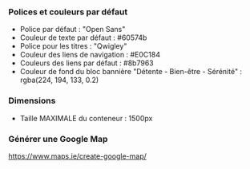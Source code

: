 
### Polices et couleurs par défaut

- Police par défaut : "Open Sans"
- Couleur de texte par défaut : #60574b
- Police pour les titres : "Qwigley"
- Couleur des liens de navigation : #E0C184
- Couleurs des liens par défaut : #8b7963
- Couleur de fond du bloc bannière "Détente - Bien-être - Sérénité" : rgba(224, 194, 133, 0.2)

### Dimensions

- Taille MAXIMALE du conteneur : 1500px

### Générer une Google Map
https://www.maps.ie/create-google-map/